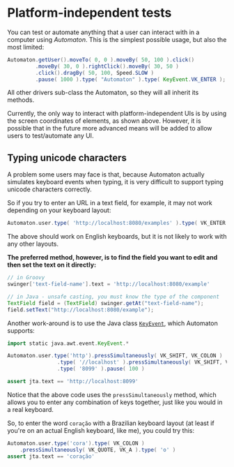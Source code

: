 # Platform-independent tests

You can test or automate anything that a user can interact with in a computer using *Automaton*.
This is the simplest possible usage, but also the most limited:

```java
Automaton.getUser().moveTo( 0, 0 ).moveBy( 50, 100 ).click()
         .moveBy( 30, 0 ).rightClick().moveBy( 30, 50 )
         .click().dragBy( 50, 100, Speed.SLOW )
         .pause( 1000 ).type( "Automaton" ).type( KeyEvent.VK_ENTER );
```

All other drivers sub-class the Automaton, so they will all inherit its methods.

Currently, the only way to interact with platform-independent UIs is by using the screen coordinates of elements,
as shown above. However, it is possible that in the future more advanced means will be added to allow users to
test/automate any UI.

## Typing unicode characters

A problem some users may face is that, because Automaton actually simulates keyboard events when typing, it is very
difficult to support typing unicode characters correctly.

So if you try to enter an URL in a text field, for example, it may not work depending on your keyboard layout:

```groovy
Automaton.user.type( 'http://localhost:8080/examples' ).type( VK_ENTER )
```

The above should work on English keyboards, but it is not likely to work with any other layouts.

**The preferred method, however, is to find the field you want to edit and then set the text on it directly:**

```groovy
// in Groovy
swinger['text-field-name'].text = 'http://localhost:8080/example'

// in Java - unsafe casting, you must know the type of the component
TextField field = (TextField) swinger.getAt("text-field-name");
field.setText("http://localhost:8080/example");
```

Another work-around is to use the Java class [``KeyEvent``](http://docs.oracle.com/javase/7/docs/api/java/awt/event/KeyEvent.html), which Automaton supports:

```groovy
import static java.awt.event.KeyEvent.*

Automaton.user.type('http').pressSimultaneously( VK_SHIFT, VK_COLON )
				.type( '//localhost' ).pressSimultaneously( VK_SHIFT, VK_COLON )
				.type( '8099' ).pause( 100 )

assert jta.text == 'http://localhost:8099'
```

Notice that the above code uses the ``pressSimultaneously`` method, which allows you to enter any combination of keys
together, just like you would in a real keyboard.

So, to enter the word ``coração`` with a Brazilian keyboard layout (at least if you're on an actual English keyboard,
like me), you could try this:

```groovy
Automaton.user.type('cora').type( VK_COLON )
	.pressSimultaneously( VK_QUOTE, VK_A ).type( 'o' )
assert jta.text == 'coração'
```
